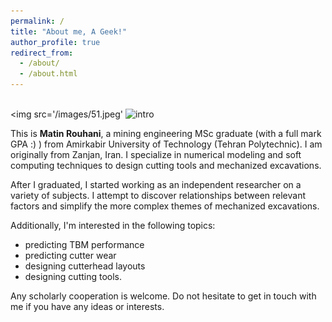 ```yaml
---
permalink: /
title: "About me, A Geek!"
author_profile: true
redirect_from: 
  - /about/
  - /about.html
---
```

<br/><img src='/images/51.jpeg'
![intro](https://github.com/matinrouhani/matinrouhani.github.io/blob/master/51.jpeg?raw=true)


This is **Matin Rouhani**, a mining engineering MSc graduate (with a full mark GPA :) ) from Amirkabir University of Technology (Tehran Polytechnic). I am originally from Zanjan, Iran. I specialize in numerical modeling and soft computing techniques to design cutting tools and mechanized excavations. 

After I graduated, I started working as an independent researcher on a variety of subjects. I attempt to discover relationships between relevant factors and simplify the more complex themes of mechanized excavations.

Additionally, I'm interested in the following topics: 
*  predicting TBM performance
*  predicting cutter wear
*  designing cutterhead layouts
*  designing cutting tools.

Any scholarly cooperation is welcome. Do not hesitate to get in touch with me if you have any ideas or interests.
